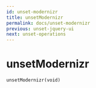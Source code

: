 ```yaml
---
id: unset-modernizr
title: unsetModernizr
permalink: docs/unset-modernizr
previous: unset-jquery-ui
next: unset-operations
---
```


# unsetModernizr


<pre><code class="language-php">unsetModernizr(void)</code></pre>